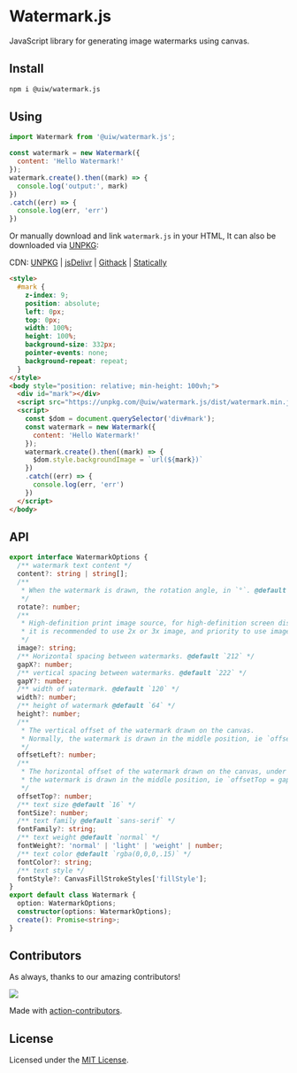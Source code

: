 Watermark.js
===

JavaScript library for generating image watermarks using canvas.

## Install

```bash
npm i @uiw/watermark.js
```

## Using

```js
import Watermark from '@uiw/watermark.js';

const watermark = new Watermark({
  content: 'Hello Watermark!'
});
watermark.create().then((mark) => {
  console.log('output:', mark)
})
.catch((err) => {
  console.log(err, 'err')
})
```

Or manually download and link `watermark.js` in your HTML, It can also be downloaded via [UNPKG](https://unpkg.com/browse/@uiw/watermark.js/):

CDN: [UNPKG](https://unpkg.com/@uiw/watermark.js/dist/) | [jsDelivr](https://cdn.jsdelivr.net/npm/@uiw/watermark.js/) | [Githack](https://raw.githack.com/uiwjs/watermark.js/gh-pages/watermark.min.js) | [Statically](https://cdn.statically.io/gh/uiwjs/watermark.js/gh-pages/watermark.min.js)

```html
<style>
  #mark {
    z-index: 9;
    position: absolute;
    left: 0px;
    top: 0px;
    width: 100%;
    height: 100%;
    background-size: 332px;
    pointer-events: none;
    background-repeat: repeat;
  }
</style>
<body style="position: relative; min-height: 100vh;">
  <div id="mark"></div>
  <script src="https://unpkg.com/@uiw/watermark.js/dist/watermark.min.js"></script>
  <script>
    const $dom = document.querySelector('div#mark');
    const watermark = new Watermark({
      content: 'Hello Watermark!'
    });
    watermark.create().then((mark) => {
      $dom.style.backgroundImage = `url(${mark})`
    })
    .catch((err) => {
      console.log(err, 'err')
    })
  </script>
</body>
```

## API

```ts
export interface WatermarkOptions {
  /** watermark text content */
  content?: string | string[];
  /**
   * When the watermark is drawn, the rotation angle, in `°`. @default `-22`
   */
  rotate?: number;
  /**
   * High-definition print image source, for high-definition screen display,
   * it is recommended to use 2x or 3x image, and priority to use image rendering watermark.
   */
  image?: string;
  /** Horizontal spacing between watermarks. @default `212` */
  gapX?: number;
  /** vertical spacing between watermarks. @default `222` */
  gapY?: number;
  /** width of watermark. @default `120` */
  width?: number;
  /** height of watermark @default `64` */
  height?: number;
  /**
   * The vertical offset of the watermark drawn on the canvas.
   * Normally, the watermark is drawn in the middle position, ie `offsetTop = gapY / 2`
   */
  offsetLeft?: number;
  /**
   * The horizontal offset of the watermark drawn on the canvas, under normal circumstances,
   * the watermark is drawn in the middle position, ie `offsetTop = gapX / 2`
   */
  offsetTop?: number;
  /** text size @default `16` */
  fontSize?: number;
  /** text family @default `sans-serif` */
  fontFamily?: string;
  /** text weight @default `normal` */
  fontWeight?: 'normal' | 'light' | 'weight' | number;
  /** text color @default `rgba(0,0,0,.15)` */
  fontColor?: string;
  /** text style */
  fontStyle?: CanvasFillStrokeStyles['fillStyle'];
}
export default class Watermark {
  option: WatermarkOptions;
  constructor(options: WatermarkOptions);
  create(): Promise<string>;
}
```

## Contributors

As always, thanks to our amazing contributors!

<a href="https://github.com/uiwjs/react-watermark/graphs/contributors">
  <img src="https://uiwjs.github.io/react-watermark/CONTRIBUTORS.svg" />
</a>

Made with [action-contributors](https://github.com/uiwjs/github-action-contributors).

## License

Licensed under the [MIT License](https://opensource.org/licenses/MIT).